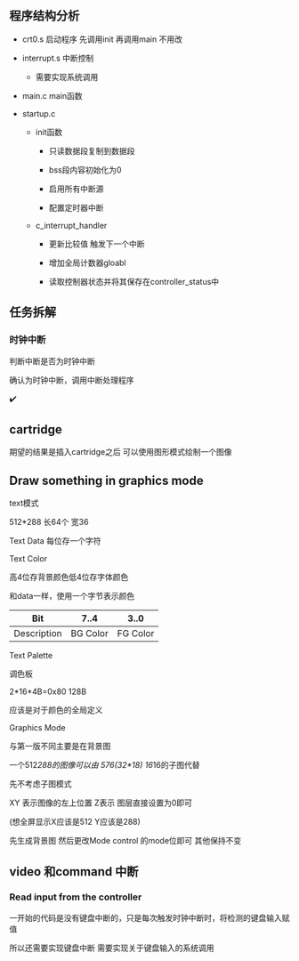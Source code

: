 

## 程序结构分析

- crt0.s 启动程序 先调用init 再调用main 不用改

- interrupt.s 中断控制
  
  - 需要实现系统调用

- main.c main函数

- startup.c 
  
  - init函数
    
    - 只读数据段复制到数据段
    
    - bss段内容初始化为0
    
    - 启用所有中断源
    
    - 配置定时器中断
  
  - c_interrupt_handler
    
    - 更新比较值 触发下一个中断
    
    - 增加全局计数器gloabl
    
    - 读取控制器状态并将其保存在controller_status中



## 任务拆解

### 时钟中断

判断中断是否为时钟中断

确认为时钟中断，调用中断处理程序



:heavy_check_mark:

## cartridge



期望的结果是插入cartridge之后 可以使用图形模式绘制一个图像









## Draw something in graphics mode

text模式

512*288 长64个 宽36

Text Data 每位存一个字符 

Text Color 

高4位存背景颜色低4位存字体颜色

和data一样，使用一个字节表示颜色

| Bit         | 7..4     | 3..0     |
| ----------- | -------- | -------- |
| Description | BG Color | FG Color |

Text Palette

调色板 

2*16\*4B=0x80 128B

应该是对于颜色的全局定义



Graphics Mode

与第一版不同主要是在背景图

一个512*288的图像可以由 576(32\*18) 16*16的子图代替

先不考虑子图模式

XY 表示图像的左上位置 Z表示 图层直接设置为0即可

(想全屏显示X应该是512 Y应该是288)



先生成背景图 然后更改Mode control 的mode位即可 其他保持不变











## video 和command 中断







### Read input from the controller

一开始的代码是没有键盘中断的，只是每次触发时钟中断时，将检测的键盘输入赋值

所以还需要实现键盘中断 需要实现关于键盘输入的系统调用


